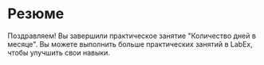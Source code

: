 # Резюме

Поздравляем! Вы завершили практическое занятие "Количество дней в месяце". Вы можете выполнить больше практических занятий в LabEx, чтобы улучшить свои навыки.
